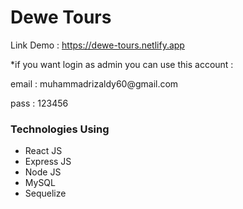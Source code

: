 <h1>Dewe Tours</h1>

Link Demo : https://dewe-tours.netlify.app


*if you want login as admin you can use this account : </br>
   <p>email : muhammadrizaldy60@gmail.com</p>
   <p>pass : 123456</p>
  
    
    
<h3>Technologies Using</h3>
   <ul>
    <li>React JS</li>
     <li>Express JS</li>
     <li>Node JS</li>
     <li>MySQL</li>
     <li>Sequelize</li>
    </ul>



